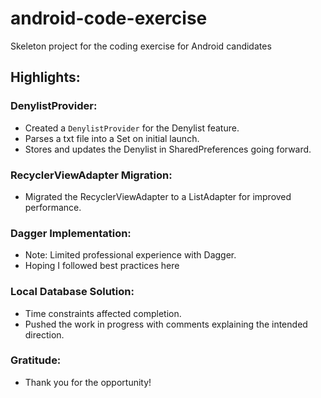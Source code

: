 # android-code-exercise
Skeleton project for the coding exercise for Android candidates

## Highlights:

### DenylistProvider:
- Created a `DenylistProvider` for the Denylist feature.
- Parses a txt file into a Set on initial launch.
- Stores and updates the Denylist in SharedPreferences going forward.

### RecyclerViewAdapter Migration:
- Migrated the RecyclerViewAdapter to a ListAdapter for improved performance.

### Dagger Implementation:
- Note: Limited professional experience with Dagger.
- Hoping I followed best practices here

### Local Database Solution:
- Time constraints affected completion.
- Pushed the work in progress with comments explaining the intended direction.

### Gratitude:
- Thank you for the opportunity!